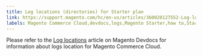 ```yaml
---
title: Log locations (directories) for Starter plan
link: https://support.magento.com/hc/en-us/articles/360020127552-Log-locations-directories-for-Starter-plan
labels: Magento Commerce Cloud,devdocs,logs,Magento Starter,how to,Starter
---
```


Please refer to the [Log locations](https://devdocs.magento.com/guides/v2.2/cloud/project/log-locations.html) article on Magento Devdocs for information about logs location for Magento Commerce Cloud.